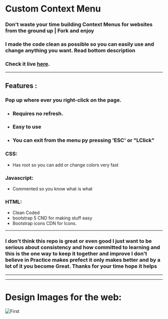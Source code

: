 # **Custom Context Menu**

### Don't waste your time building Context Menus for websites from the ground up | Fork and enjoy

### I made the code clean as possible so you can easily use and change anything you want. Read bottom description

### Check it live [here]().

---

## Features :

### Pop up where ever you right-click on the page.

- ### Requires no refresh.
- ### Easy to use
- ### You can exit from the menu py pressing 'ESC' or "LClick"

### CSS:

- Has root so you can add or change colors very fast

### Javascript:

- Commented so you know what is what

### HTML:

- Clean Coded
- bootstrap 5 CND for making stuff easy
- Bootstrap icons CDN for Icons.

---

### I don't think this repo is great or even good I just want to be serious about consistency and how committed to learning and this is the one way to keep it together and improve I don't believe in Practice makes prefect it only makes better and by a lot of it you become Great. Thanks for your time hope it helps

---

---

# Design Images for the web:

![First]()
